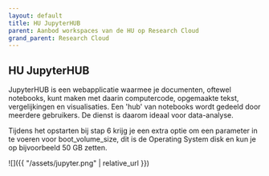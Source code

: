 ```yaml
---
layout: default
title: HU JupyterHUB
parent: Aanbod workspaces van de HU op Research Cloud
grand_parent: Research Cloud
---
```


## HU JupyterHUB
JupyterHUB is een webapplicatie waarmee je documenten, oftewel notebooks, kunt maken met daarin computercode, opgemaakte tekst, vergelijkingen en visualisaties. Een 'hub' van notebooks wordt gedeeld door meerdere gebruikers. De dienst is daarom ideaal voor data-analyse.

Tijdens het opstarten bij stap 6 krijg je een extra optie om een parameter in te voeren voor boot_volume_size, dit is de Operating System disk en kun je op bijvoorbeeld 50 GB zetten. 

![]({{ "/assets/jupyter.png" | relative_url }})